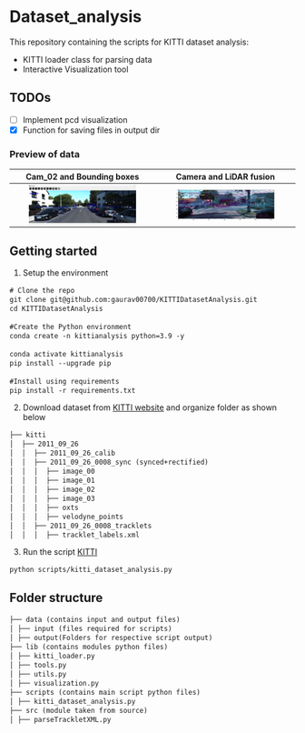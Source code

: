 # Dataset_analysis
This repository containing the scripts for KITTI dataset analysis:
- KITTI loader class for parsing data
- Interactive Visualization tool

## TODOs
- [ ] Implement pcd visualization
- [x] Function for saving files in output dir

### Preview of data

Cam_02 and Bounding boxes          |  Camera and LiDAR fusion
:-------------------------:|:-------------------------:
<img src="assets/Img_bbox.png" style="display: block; margin-left: auto; margin-right: auto; max-width: 78%; height: auto;" >  |  <img src="assets/LiDAR_Cam_fusion.png" style="display: block; margin-left: auto; margin-right: auto; max-width: 75%; height: auto;">

## Getting started
1. Setup the environment
```
# Clone the repo
git clone git@github.com:gaurav00700/KITTIDatasetAnalysis.git
cd KITTIDatasetAnalysis

#Create the Python environment
conda create -n kittianalysis python=3.9 -y

conda activate kittianalysis
pip install --upgrade pip

#Install using requirements
pip install -r requirements.txt
```

2. Download dataset from [KITTI website](https://www.cvlibs.net/datasets/kitti/raw_data.php) and organize folder as shown below
```
├── kitti 
│  ├── 2011_09_26
│  │  ├── 2011_09_26_calib
│  │  ├── 2011_09_26_0008_sync (synced+rectified)
│  │  │  ├── image_00
│  │  │  ├── image_01
│  │  │  ├── image_02
│  │  │  ├── image_03
│  │  │  ├── oxts
│  │  │  ├── velodyne_points
│  │  ├── 2011_09_26_0008_tracklets
│  │  │  ├── tracklet_labels.xml
```
3. Run the script [KITTI](scripts/kitti_dataset_analysis.py)
```
python scripts/kitti_dataset_analysis.py
```


## Folder structure

```
├── data (contains input and output files)
│ ├── input (files required for scripts)
│ ├── output(Folders for respective script output)  
├── lib (contains modules python files)
│ ├── kitti_loader.py
│ ├── tools.py
│ ├── utils.py 
│ ├── visualization.py
├── scripts (contains main script python files)  
│ ├── kitti_dataset_analysis.py
├── src (module taken from source)
│ ├── parseTrackletXML.py
```
